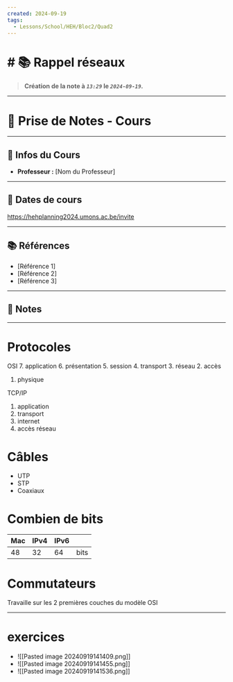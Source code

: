 ```yaml
---
created: 2024-09-19
tags:
  - Lessons/School/HEH/Bloc2/Quad2
---
```


# # 📚  Rappel réseaux
> **Création de la note à *`13:29`* le *`2024-09-19`.***
---

# 📝 Prise de Notes - Cours

---

## 👋 Infos du Cours
- **Professeur :** [Nom du Professeur]

---

## 📅 Dates de cours

https://hehplanning2024.umons.ac.be/invite


---

## 📚 Références

- [Référence 1]
- [Référence 2]
- [Référence 3]

---

## 📑 Notes


---
# Protocoles
OSI
7. application
6. présentation 
5. session 
4. transport
3. réseau 
2. accès 
1. physique 

TCP/IP
1. application
2. transport
3. internet
4. accès réseau 

# Câbles 
- UTP
- STP
- Coaxiaux


# Combien de bits

| Mac | IPv4 | IPv6 |      |
| --- | ---- | ---- | ---- |
| 48  | 32   | 64   | bits |

# Commutateurs
Travaille sur les 2 premières couches du modèle OSI

---


# exercices 
- ![[Pasted image 20240919141409.png]]
- ![[Pasted image 20240919141455.png]]
- ![[Pasted image 20240919141536.png]]
